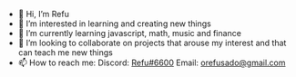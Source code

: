 - 👋 Hi, I’m Refu
- 👀 I’m interested in learning and creating new things
- 🌱 I’m currently learning javascript, math, music and finance
- 💞️ I’m looking to collaborate on projects that arouse my interest and that can teach me new things
- 📫 How to reach me: Discord: [Refu#6600](https://discord.com/users/412685400847679508) Email: orefusado@gmail.com

<!---
Refusado/Refusado is a ✨ special ✨ repository because its `README.md` (this file) appears on your GitHub profile.
You can click the Preview link to take a look at your changes.
--->
